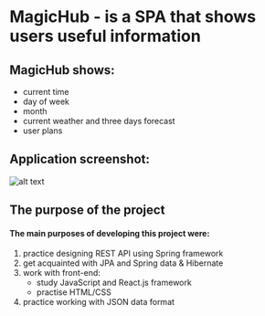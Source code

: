 # MagicHub - is a SPA that shows users useful information

## MagicHub shows:
- current time
- day of week
- month
- current weather and three days forecast
- user plans

## Application screenshot: 

![alt text](https://lh3.googleusercontent.com/HGg9WHLK9K6-9fRu_I9jFyLNpS-5Kyg67TdS-wu6TRw6Ove1LjpWXxwenR2IOM72D6xvrH2AwTmx33NOOY-BzOjxkdV_0aIluNgfCzAdcvrmk4xowhXEHdPO48hvN5qm5bcYVQKiK_utLQKPdh8sKeTAv8gIaqPErEJdH_0UyBaPjlrEQqzH8S-9jXO18ucxDaYR5T0j7rBUhEX-_HlpZGo0nHxY27Lsqp4w1o8uB3HNNEe4jde45CgR8xsoAdLQiAIIBoFTzig1nLIrzOexiWPX31q4B0C1cC2qHK1kYMmeDyh-EZr8ijArgxY8adIxs5LU9mUPR6vpg32ov092chBzcK_R7KXXklM7V1b3TKL93EVRO1A-sKN4MGm_ZfLDjyyBEOE-u04CrF0qpQ40wJOs56CevYbFA-8Re6eyKwzLd54cOdS4WjIM1ugOXgldqMDF-eYo8Gxqg9TX58eSjXPNcegCWd8uQFHUkovSEDNJyzJBUPQivc-PWnfqsaxF8XT3hleGqia47q4BdDcmpis78_q863e1V9kCjjNJtW9BVIiwnu_3xGN8Yr2VyKGAp710P5NRlx9UtgTB5esFwpqBuCh-2YLv6K_UmJgyeVkvRgBDSDtYshwrHK4qidBYNaVxnpcZyes7qZXa2Mboxy1hiu2RIurwY5Sxe8IeNc5S3vn4apKNQkzTsmmehowmxnra6clYJHAkG1tcNr-0TMs=w1677-h943-no?authuser=0)

## The purpose of the project
#### The main purposes of developing this project were:
1) practiсe designing REST API using Spring framework
2) get acquainted with JPA and Spring data & Hibernate
3) work with front-end:
   - study JavaScript and React.js framework
   - practise HTML/CSS
4) practice working with JSON data format  
